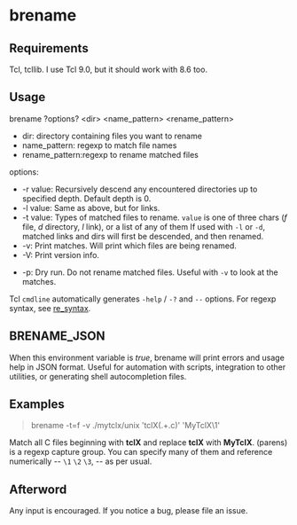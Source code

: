 # brename
## Requirements
Tcl, tcllib. I use Tcl 9.0, but it should work with 8.6 too.
## Usage
brename ?options? \<dir\> \<name_pattern\> \<rename_pattern\>
+ dir: directory containing files you want to rename
+ name_pattern: regexp to match file names
+ rename_pattern:regexp to rename matched files

options:
+ -r value: Recursively descend any encountered directories up to specified depth. Default depth is 0.
+ -l value: Same as above, but for links.
+ -t value: Types of matched files to rename. `value` is one of three chars (*f* file, *d* directory, *l* link), or a list of any of them If used with `-l` or `-d`, matched links and dirs will first be descended, and then renamed.
+ -v: Print matches. Will print which files are being renamed.
+ -V: Print version info.
<!-- make script into an importable package -->
+ -p: Dry run. Do not rename matched files. Useful with `-v` to look at the matches.

Tcl `cmdline` automatically generates `-help` / `-?` and `--` options. For regexp syntax, see [re_syntax](https://www.tcl-lang.org/man/tcl8.6.13/TclCmd/re_syntax.htm).

## BRENAME_JSON
When this environment variable is *true*, brename will print errors and usage help in JSON format. Useful for automation with scripts, integration to other utilities, or generating shell autocompletion files.
<!-- TODO: generalise usage-json into a Tcl package for use in other tools -->

## Examples
> brename -t=f -v ./mytclx/unix 'tclX(.+\.c)' 'MyTclX\1'

Match all C files beginning with **tclX** and replace **tclX** with **MyTclX**. (parens) is a regexp capture group. You can specify many of them and reference numerically -- `\1` `\2` `\3`, -- as per usual.

## Afterword

Any input is encouraged. If you notice a bug, please file an issue.
